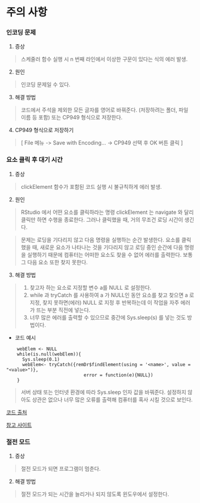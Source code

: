 주의 사항
=========
  
### 인코딩 문제  
  1. 증상
  > 스케줄러 함수 실행 시 n 번째 라인에서 이상한 구문이 있다는 식의 에러 발생.
  
  2. 원인
  > 인코딩 문제일 수 있다.
  
  3. 해결 방법
  > 코드에서 주석을 제외한 모든 글자를 영어로 바꿔준다. (저장하려는 폴더, 파일 이름 등 포함) 또는 CP949 형식으로 저장한다.
  
  4. CP949 형식으로 저장하기
  > [ File 메뉴 -> Save with Encoding... -> CP949 선택 후 OK 버튼 클릭 ]
  
### 요소 클릭 후 대기 시간
  1. 증상
  > clickElement 함수가 포함된 코드 실행 시 불규칙하게 에러 발생.
  
  2. 원인
  > RStudio 에서 어떤 요소를 클릭하라는 명령 clickElement 는 navigate 와 달리 클릭만 하면 수행을 종료한다. 그러나 클릭했을 때, 거의 무조건 로딩 시간이 생긴다.
  
  > 문제는 로딩을 기다리지 않고 다음 명령을 실행하는 순간 발생한다. 요소를 클릭했을 때, 새로운 요소가 나타나는 것을 기다리지 않고 로딩 중인 순간에 다음 명령을 실행하기 때문에 컴퓨터는 어떠한 요소도 찾을 수 없어 에러를 출력한다. 보통 그 다음 요소 또한 찾지 못한다.
  
  3. 해결 방법
  > 1. 찾고자 하는 요소로 지정할 변수 a를 NULL 로 설정한다.
  > 2. while 과 tryCatch 를 사용하여 a 가 NULL인 동안 요소를 찾고 찾으면 a 로 지정, 찾지 못하면(에러) NULL 로 지정 후 반복하는데 이 작업을 자주 에러가 뜨는 부분 직전에 넣는다.
  > 3. 너무 많은 에러를 출력할 수 있으므로 중간에 Sys.sleep(s) 를 넣는 것도 방법이다.

* 코드 예시
```
    webElem <- NULL
    while(is.null(webElem)){
      Sys.sleep(0.1)
      webElem<- tryCatch({remDr$findElement(using = '<name>', value = "<value>")},
                             error = function(e){NULL})
    }
```
> 서버 상태 또는 인터넷 환경에 따라 Sys.sleep 인자 값을 바꿔준다. 설정하지 않아도 상관은 없으나 너무 많은 오류를 출력해 컴퓨터를 혹사 시킬 것으로 보인다.

[코드 출처](https://stackoverflow.com/questions/43402237/r-waiting-for-page-to-load-in-rselenium-with-phantomjs)

[참고 사이트](https://lovetoken.github.io/r/2016/02/11/tryfunction.html)

### 절전 모드
  1. 증상
  > 절전 모드가 되면 프로그램이 멈춘다.
  
  2. 해결 방법
  > 절전 모드가 되는 시간을 늘리거나 되지 않도록 윈도우에서 설정한다.
